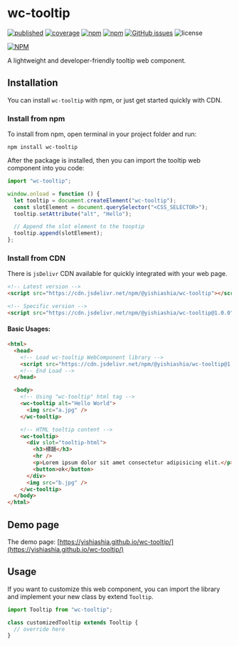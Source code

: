 # wc-tooltip

[![published][wc-image]][wc-url]
[![coverage][coverage-image]][coverage-url]
[![npm](https://img.shields.io/npm/v/wc-tooltip.svg?style=flat-square)](https://www.npmjs.com/package/wc-tooltip)
[![npm](https://img.shields.io/npm/dm/wc-tooltip.svg?style=flat-square)](https://www.npmjs.com/package/wc-tooltip)
[![GitHub issues](https://img.shields.io/github/issues/yishiashia/wc-tooltip.svg?style=flat-square)](https://github.com/yishiashia/wc-tooltip/issues)
![license](https://img.shields.io/npm/l/wc-tooltip.svg?style=flat-square)

[![NPM](https://nodei.co/npm/wc-tooltip.png?mini=true)](https://www.npmjs.com/package/wc-tooltip)

A lightweight and developer-friendly tooltip web component.

## Installation

You can install `wc-tooltip` with npm, or just get started quickly with CDN.

### Install from npm

To install from npm, open terminal in your project folder and run:

```shell
npm install wc-tooltip
```

After the package is installed, then you can import the tooltip web component into you code:

```js
import "wc-tooltip";

window.onload = function () {
  let tooltip = document.createElement("wc-tooltip");
  const slotElement = document.querySelector("<CSS_SELECTOR>");
  tooltip.setAttribute("alt", "Hello");

  // Append the slot element to the tooptip
  tooltip.append(slotElement);
};
```

### Install from CDN

There is `jsDelivr` CDN available for quickly integrated with your web page.

```html
<!-- Latest version -->
<script src="https://cdn.jsdelivr.net/npm/@yishiashia/wc-tooltip"></script>

<!-- Specific version -->
<script src="https://cdn.jsdelivr.net/npm/@yishiashia/wc-tooltip@1.0.0"></script>
```

#### Basic Usages:

```html
<html>
  <head>
    <!-- Load wc-tooltip WebComponent library -->
    <script src="https://cdn.jsdelivr.net/npm/@yishiashia/wc-tooltip@1.0.0"></script>
    <!-- End Load -->
  </head>

  <body>
    <!-- Using "wc-tooltip" html tag -->
    <wc-tooltip alt="Hello World">
      <img src="a.jpg" />
    </wc-tooltip>

    <!-- HTML tooltip content -->
    <wc-tooltip>
      <div slot="tooltip-html">
        <h3>標題</h3>
        <hr />
        <p>Lorem ipsum dolor sit amet consectetur adipisicing elit.</p>
        <button>ok</button>
      </div>
      <img src="b.jpg" />
    </wc-tooltip>
  </body>
</html>
```

## Demo page

The demo page: [https://yishiashia.github.io/wc-tooltip/](https://yishiashia.github.io/wc-tooltip/)

## Usage

If you want to customize this web component, you can import the library and implement your new class by extend `Tooltip`.

```js
import Tooltip from "wc-tooltip";

class customizedTooltip extends Tooltip {
  // override here
}
```

[wc-image]: https://img.shields.io/badge/webcomponents.org-published-blue.svg?style=flat-square
[wc-url]: https://www.webcomponents.org/element/wc-tooltip
[coverage-image]: https://img.shields.io/endpoint?style=flat-square&url=https%3A%2F%2Fgist.githubusercontent.com%2Fyishiashia%2Fdee60aefdce58a7559baeb7c5deb3a8b%2Fraw%2F9536ad2fd04e8dd663d9d442609bba082eb59f95%2Fwc-tooltip__heads_main.json
[coverage-url]: https://gist.githubusercontent.com/yishiashia/dee60aefdce58a7559baeb7c5deb3a8b/raw/9536ad2fd04e8dd663d9d442609bba082eb59f95/wc-tooltip__heads_main.json
[js-image]: https://img.shields.io/badge/ES-6%2B-ff69b4.svg?style=flat-square
[js-url]: https://www.ecma-international.org/ecma-262/6.0/
[ts-image]: https://img.shields.io/badge/TypeScript-^4.7.4-blue?style=flat-square
[ts-url]: https://www.typescriptlang.org/
